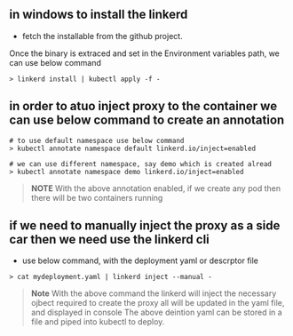 ## in windows to install the linkerd
 - fetch the installable from the github project.

Once the binary is extraced and set in the Environment variables path, we can use below command
```
> linkerd install | kubectl apply -f -
```

## in order to atuo inject proxy to the container we can use below command to create an annotation

```
# to use default namespace use below command
> kubectl annotate namespace default linkerd.io/inject=enabled

# we can use different namespace, say demo which is created alread
> kubectl annotate namespace demo linkerd.io/inject=enabled
```
> **NOTE**
> With the above annotation enabled, if we create any pod then there will be two containers running


## if we need to manually inject the proxy as a side car then we need use the linkerd cli
 - use below command, with the deployment yaml or descrptor file
```
> cat mydeployment.yaml | linkerd inject --manual - 
```

> **Note** 
>  With the above command the linkerd will inject the necessary ojbect required to create the proxy
>  all will be updated in the yaml file, and displayed in console
>  The above deintion yaml can be stored in a file and piped into kubectl to deploy.
